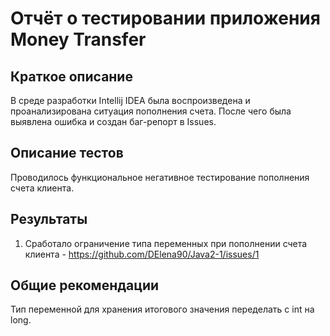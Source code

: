 # Отчёт о тестировании приложения Money Transfer

## Краткое описание

В среде разработки Intellij IDEA была воспроизведена и проанализирована  ситуация пополнения счета. После чего была выявлена ошибка и создан баг-репорт в Issues.

## Описание тестов

Проводилось функциональное негативное тестирование пополнения счета клиента. 

## Результаты

1. Сработало ограничение типа переменных при пополнении счета клиента - https://github.com/DElena90/Java2-1/issues/1

## Общие рекомендации

Тип переменной для хранения итогового значения переделать с int на long.